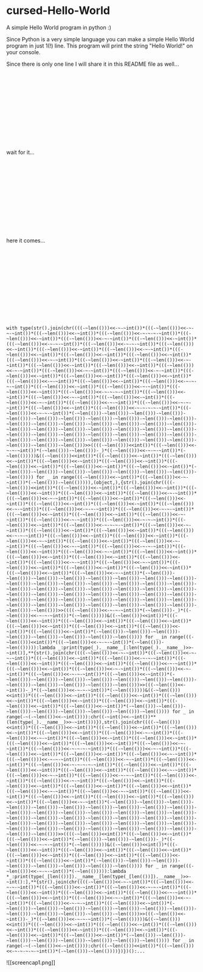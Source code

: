 # cursed-Hello-World
A simple Hello World program in python :)

Since Python is a very simple language you can make a simple Hello World program in just 1(!) line. This program will print the string "Hello World!" on your console. 

Since there is only one line I will share it in this README file as well...

<br /><br /><br /><br /><br /><br /><br /><br /><br /><br /><br />

wait for it...

<br /><br /><br /><br /><br /><br /><br /><br /><br /><br /><br />

here it comes...

<br /><br /><br /><br /><br /><br /><br /><br /><br /><br /><br />

`with type(str().join(chr((((-~len(()))<<-~-~int())*(((-~len(()))<<-~-~-~int())*(((-~len(()))<<-~int())*(((-~len(()))<<-~-~-~-~int())*(((-~len(()))<<-~int())*(((-~len(()))<<-~-~int())*(((-~len(()))<<-~int())*(((-~len(()))<<-~-~-~int())*(((-~len(()))<<-~-~-~int())*(((-~len(()))<<-~int())*(((-~len(()))<<-~int())*(((-~len(()))<<-~-~int())*(((-~len(()))<<-~int())*(((-~len(()))<<-~int())*(((-~len(()))<<-~int())*(((-~len(()))<<-~-~int())*(((-~len(()))<<-~int())*(((-~len(()))<<-~-~int())*(((-~len(()))<<-~int())*(((-~len(()))<<-~int())*(((-~len(()))<<-~-~int())*(((-~len(()))<<-~-~int())*(((-~len(()))<<-~-~int())*(((-~len(()))<<-~int())*(((-~len(()))<<-~int())*(((-~len(()))<<-~int())*(((-~len(()))<<-~-~int())*(((-~len(()))<<-~int())*(((-~len(()))<<-~-~-~-~int())*(((-~len(()))<<-~int())*(((-~len(()))<<-~-~int())*(((-~len(()))<<-~int())*(((-~len(()))<<-~-~-~-~int())*(((-~len(()))<<-~int())*(((-~len(()))<<-~-~int())*(((-~len(()))<<-~int())*(((-~len(()))<<-~-~int())*(((-~len(()))<<-~-~int())*(((-~len(()))<<-~-~-~int())*(((-~len(()))<<-~int())*(((-~len(()))<<-~-~-~-~-~int())*(((-~len(()))<<-~-~-~int())*(-~len(()))-~len(()))-~len(()))-~len(()))-~len(()))-~len(()))-~len(()))-~len(()))-~len(()))-~len(()))-~len(()))-~len(()))-~len(()))-~len(()))-~len(()))-~len(()))-~len(()))-~len(()))-~len(()))-~len(()))-~len(()))-~len(()))-~len(()))-~len(()))-~len(()))-~len(()))-~len(()))-~len(()))-~len(()))-~len(()))-~len(()))-~len(()))-~len(()))-~len(()))-~len(()))-~len(()))-~len(()))-~len(()))-~len(()))-~len(()))-~len(()))-~len(()))>>((((-~len(()))<<int())*(((-~len(()))<<-~-~-~int())*(-~len(()))-~len(()))-_)*((-~len(()))<<-~-~-~int())*(-~len(()))))&((-~len(()))<<int())*(((-~len(()))<<-~int())*(((-~len(()))<<-~int())*(((-~len(()))<<-~int())*(((-~len(()))<<-~int())*(((-~len(()))<<-~int())*(((-~len(()))<<-~int())*(((-~len(()))<<-~int())*(-~len(()))-~len(()))-~len(()))-~len(()))-~len(()))-~len(()))-~len(()))-~len(()))) for _ in range(((-~len(()))<<-~int())*(((-~len(()))<<-~-~int())*(-~len(()))-~len(())))),(object,),{str().join(chr((((-~len(()))<<int())*(((-~len(()))<<-~int())*(((-~len(()))<<-~int())*(((-~len(()))<<-~int())*(((-~len(()))<<-~int())*(((-~len(()))<<-~-~int())*(((-~len(()))<<-~-~int())*(((-~len(()))<<-~int())*(((-~len(()))<<-~int())*(((-~len(()))<<-~int())*(((-~len(()))<<-~int())*(((-~len(()))<<-~-~int())*(((-~len(()))<<-~-~-~int())*(((-~len(()))<<-~-~-~int())*(((-~len(()))<<-~int())*(((-~len(()))<<-~int())*(((-~len(()))<<-~-~int())*(((-~len(()))<<-~-~int())*(((-~len(()))<<-~-~-~int())*(((-~len(()))<<-~int())*(((-~len(()))<<-~-~-~-~int())*(((-~len(()))<<-~-~int())*(((-~len(()))<<-~int())*(((-~len(()))<<-~int())*(((-~len(()))<<-~-~-~int())*(((-~len(()))<<-~int())*(((-~len(()))<<-~int())*(((-~len(()))<<-~-~int())*(((-~len(()))<<-~int())*(((-~len(()))<<-~-~int())*(((-~len(()))<<-~-~int())*(((-~len(()))<<-~-~-~int())*(((-~len(()))<<-~int())*(((-~len(()))<<-~-~int())*(((-~len(()))<<-~int())*(((-~len(()))<<-~int())*(((-~len(()))<<-~int())*(((-~len(()))<<-~int())*(((-~len(()))<<-~-~int())*(((-~len(()))<<-~-~int())*(((-~len(()))<<-~int())*(((-~len(()))<<-~int())*(((-~len(()))<<-~int())*(((-~len(()))<<-~int())*(((-~len(()))<<-~-~int())*(-~len(()))-~len(()))-~len(()))-~len(()))-~len(()))-~len(()))-~len(()))-~len(()))-~len(()))-~len(()))-~len(()))-~len(()))-~len(()))-~len(()))-~len(()))-~len(()))-~len(()))-~len(()))-~len(()))-~len(()))-~len(()))-~len(()))-~len(()))-~len(()))-~len(()))-~len(()))-~len(()))-~len(()))-~len(()))-~len(()))-~len(()))-~len(()))-~len(()))-~len(()))-~len(()))-~len(()))-~len(()))-~len(()))-~len(()))-~len(()))-~len(()))-~len(()))-~len(()))-~len(()))-~len(()))>>((((-~len(()))<<-~-~-~int())*(-~len(()))-_)*((-~len(()))<<-~-~-~int())*(-~len(()))))&((-~len(()))<<int())*(((-~len(()))<<-~int())*(((-~len(()))<<-~int())*(((-~len(()))<<-~int())*(((-~len(()))<<-~int())*(((-~len(()))<<-~int())*(((-~len(()))<<-~int())*(((-~len(()))<<-~int())*(-~len(()))-~len(()))-~len(()))-~len(()))-~len(()))-~len(()))-~len(()))-~len(()))) for _ in range(((-~len(()))<<int())*(((-~len(()))<<-~-~-~int())*(-~len(()))-~len(())))):lambda _:print(type(_).__name__[:len(type(_).__name__)>>-~int()],**{str().join(chr((((-~len(()))<<-~-~int())*(((-~len(()))<<-~-~-~int())*(((-~len(()))<<-~int())*(((-~len(()))<<-~-~-~int())*(((-~len(()))<<-~int())*(((-~len(()))<<-~int())*(((-~len(()))<<-~-~int())*(((-~len(()))<<-~int())*(((-~len(()))<<-~-~int())*(((-~len(()))<<-~-~int())*(((-~len(()))<<-~-~-~int())*(((-~len(()))<<-~int())*(-~len(()))-~len(()))-~len(()))-~len(()))-~len(()))-~len(()))-~len(()))-~len(()))-~len(()))-~len(()))-~len(()))-~len(()))>>(((-~len(())<<-~int())-_)*((-~len(()))<<-~-~-~int())*(-~len(()))))&((-~len(()))<<int())*(((-~len(()))<<-~int())*(((-~len(()))<<-~int())*(((-~len(()))<<-~int())*(((-~len(()))<<-~int())*(((-~len(()))<<-~int())*(((-~len(()))<<-~int())*(((-~len(()))<<-~int())*(-~len(()))-~len(()))-~len(()))-~len(()))-~len(()))-~len(()))-~len(()))-~len(()))) for _ in range(-~(-~len(())<<-~int()))):chr((-~int()<<-~int())**(len(type(_).__name__)>>-~int()))}),str().join(chr((((-~len(()))<<int())*(((-~len(()))<<-~int())*(((-~len(()))<<-~int())*(((-~len(()))<<-~int())*(((-~len(()))<<-~int())*(((-~len(()))<<-~-~int())*(((-~len(()))<<-~-~int())*(((-~len(()))<<-~int())*(((-~len(()))<<-~int())*(((-~len(()))<<-~int())*(((-~len(()))<<-~int())*(((-~len(()))<<-~-~int())*(((-~len(()))<<-~-~-~-~int())*(((-~len(()))<<-~-~int())*(((-~len(()))<<-~int())*(((-~len(()))<<-~int())*(((-~len(()))<<-~-~int())*(((-~len(()))<<-~-~-~int())*(((-~len(()))<<-~-~int())*(((-~len(()))<<-~int())*(((-~len(()))<<-~-~-~-~-~int())*(((-~len(()))<<-~int())*(((-~len(()))<<-~int())*(((-~len(()))<<-~int())*(((-~len(()))<<-~-~int())*(((-~len(()))<<-~-~int())*(((-~len(()))<<-~-~-~int())*(((-~len(()))<<-~int())*(((-~len(()))<<-~-~int())*(((-~len(()))<<-~int())*(((-~len(()))<<-~int())*(((-~len(()))<<-~int())*(((-~len(()))<<-~int())*(((-~len(()))<<-~-~int())*(((-~len(()))<<-~-~int())*(((-~len(()))<<-~int())*(((-~len(()))<<-~int())*(((-~len(()))<<-~int())*(((-~len(()))<<-~int())*(((-~len(()))<<-~-~int())*(-~len(()))-~len(()))-~len(()))-~len(()))-~len(()))-~len(()))-~len(()))-~len(()))-~len(()))-~len(()))-~len(()))-~len(()))-~len(()))-~len(()))-~len(()))-~len(()))-~len(()))-~len(()))-~len(()))-~len(()))-~len(()))-~len(()))-~len(()))-~len(()))-~len(()))-~len(()))-~len(()))-~len(()))-~len(()))-~len(()))-~len(()))-~len(()))-~len(()))-~len(()))-~len(()))-~len(()))-~len(()))-~len(()))-~len(()))-~len(()))>>((((-~len(()))<<int())*(((-~len(()))<<-~int())*(((-~len(()))<<-~int())*(-~len(()))-~len(()))-~len(()))-_)*((-~len(()))<<-~-~-~int())*(-~len(()))))&((-~len(()))<<int())*(((-~len(()))<<-~int())*(((-~len(()))<<-~int())*(((-~len(()))<<-~int())*(((-~len(()))<<-~int())*(((-~len(()))<<-~int())*(((-~len(()))<<-~int())*(((-~len(()))<<-~int())*(-~len(()))-~len(()))-~len(()))-~len(()))-~len(()))-~len(()))-~len(()))-~len(()))) for _ in range(((-~len(()))<<-~-~-~int())*(-~len(())))):lambda *_:print(type(_[len(())]).__name__[len(type(_[len(())]).__name__)>>-~int():],**{str().join(chr((((-~len(()))<<-~-~int())*(((-~len(()))<<-~-~-~int())*(((-~len(()))<<-~int())*(((-~len(()))<<-~-~-~int())*(((-~len(()))<<-~int())*(((-~len(()))<<-~int())*(((-~len(()))<<-~-~int())*(((-~len(()))<<-~int())*(((-~len(()))<<-~-~int())*(((-~len(()))<<-~-~int())*(((-~len(()))<<-~-~-~int())*(((-~len(()))<<-~int())*(-~len(()))-~len(()))-~len(()))-~len(()))-~len(()))-~len(()))-~len(()))-~len(()))-~len(()))-~len(()))-~len(()))-~len(()))>>(((-~len(())<<-~int())-_)*((-~len(()))<<-~-~-~int())*(-~len(()))))&((-~len(()))<<int())*(((-~len(()))<<-~int())*(((-~len(()))<<-~int())*(((-~len(()))<<-~int())*(((-~len(()))<<-~int())*(((-~len(()))<<-~int())*(((-~len(()))<<-~int())*(((-~len(()))<<-~int())*(-~len(()))-~len(()))-~len(()))-~len(()))-~len(()))-~len(()))-~len(()))-~len(()))) for _ in range(-~(-~len(())<<-~int()))):chr(((-~len(()))<<int())*(((-~len(()))<<-~-~-~-~-~int())*(-~len(()))-~len(())))})})():...`

![[screencap1.png]]
